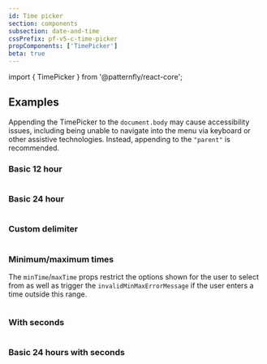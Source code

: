 ```yaml
---
id: Time picker
section: components
subsection: date-and-time
cssPrefix: pf-v5-c-time-picker
propComponents: ['TimePicker']
beta: true
---
```


import { TimePicker } from '@patternfly/react-core';

## Examples

Appending the TimePicker to the `document.body` may cause accessibility issues, including being unable to navigate into the menu via keyboard or other assistive technologies. Instead, appending to the `"parent"` is recommended.

### Basic 12 hour

```ts file="./TimePickerBasic12Hour.tsx"
```

### Basic 24 hour

```ts file="./TimePickerBasic24Hour.tsx"
```

### Custom delimiter

```ts file="./TimePickerCustomDelimiter.tsx"
```

### Minimum/maximum times

The `minTime`/`maxTime` props restrict the options shown for the user to select from as well as trigger the `invalidMinMaxErrorMessage` if the user enters a time outside this range.

```ts file="./TimePickerMinMaxTimes.tsx"
```

### With seconds

```ts file="./TimePickerWithSeconds.tsx"
```

### Basic 24 hours with seconds

```ts file="./TimePickerBasic24HoursWithSeconds.tsx"
```

